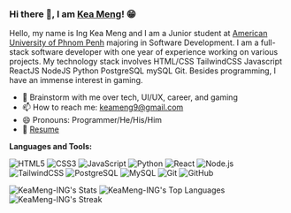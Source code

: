 ### Hi there 👋, I am [Kea Meng](https://github.com/KeaMeng-ING)! 😁
<!--
**rusty-sj/rusty-sj** is a ✨ _special_ ✨ repository because its `README.md` (this file) appears on your GitHub profile.
Here are some ideas to get you started:

- 🔭 I’m currently working on ...
- 🌱 I’m currently learning ...
- 👯 I’m looking to collaborate on ...
- 🤔 I’m looking for help with ...
- 💬 Ask me about ...
- 📫 How to reach me: ...
- 😄 Pronouns: ...
- ⚡ Fun fact: ...
- 🤔 I’m looking for help with Statistics
- 👯 I’m looking to collaborate on ...
-->

Hello, my name is Ing Kea Meng and I am a Junior student at [American University of Phnom Penh](https://www.aupp.edu.kh/) majoring in Software Development. I am a full-stack software developer with one year of experience working on various projects. My technology stack involves HTML/CSS TailwindCSS Javascript ReactJS NodeJS Python PostgreSQL mySQL Git. Besides programming, I have an immense interest in gaming.

- 💬 Brainstorm with me over tech, UI/UX, career, and gaming 
- 📫 How to reach me: keameng9@gmail.com
- 😄 Pronouns: Programmer/He/His/Him
- 📝 [Resume]()

**Languages and Tools:** 

![HTML5](https://img.shields.io/badge/-HTML5-E34F26?style=flat&logo=html5&logoColor=white)
![CSS3](https://img.shields.io/badge/-CSS3-1572B6?style=flat&logo=css3&logoColor=white)
![JavaScript](https://img.shields.io/badge/-JavaScript-F7DF1E?style=flat&logo=javascript&logoColor=black)
![Python](https://img.shields.io/badge/-Python-3776AB?style=flat&logo=Python&logoColor=white)
![React](https://img.shields.io/badge/-React-61DAFB?style=flat&logo=react&logoColor=black)
![Node.js](https://img.shields.io/badge/-Node.js-339933?style=flat&logo=node.js&logoColor=white)
![TailwindCSS](https://img.shields.io/badge/-TailwindCSS-38B2AC?style=flat&logo=tailwind-css&logoColor=white)
![PostgreSQL](https://img.shields.io/badge/-PostgreSQL-336791?style=flat&logo=postgresql&logoColor=white)
![MySQL](https://img.shields.io/badge/-MySQL-4479A1?style=flat&logo=mysql&logoColor=white)
![Git](https://img.shields.io/badge/-Git-F05032?style=flat&logo=git&logoColor=white)
![GitHub](https://img.shields.io/badge/-GitHub-181717?style=flat&logo=github&logoColor=white)

![KeaMeng-ING's Stats](https://github-readme-stats.vercel.app/api?username=KeaMeng-ING&theme=vue-dark&show_icons=true&hide_border=true&count_private=true)
![KeaMeng-ING's Top Languages](https://github-readme-stats.vercel.app/api/top-langs/?username=KeaMeng-ING&theme=vue-dark&show_icons=true&hide_border=true&layout=compact)
![KeaMeng-ING's Streak](https://github-readme-streak-stats.herokuapp.com/?user=KeaMeng-ING&theme=vue-dark&hide_border=true)

